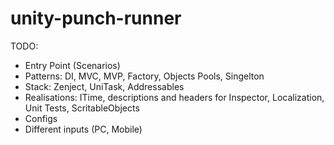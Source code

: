 # unity-punch-runner

TODO:
- Entry Point (Scenarios)
- Patterns: DI, MVC, MVP, Factory, Objects Pools, Singelton
- Stack: Zenject, UniTask, Addressables 
- Realisations: ITime, descriptions and headers for Inspector, Localization, Unit Tests, ScritableObjects
- Configs
- Different inputs (PC, Mobile)
